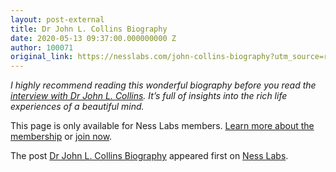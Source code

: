 ```yaml
---
layout: post-external
title: Dr John L. Collins Biography
date: 2020-05-13 09:37:00.000000000 Z
author: 100071
original_link: https://nesslabs.com/john-collins-biography?utm_source=rss&utm_medium=rss&utm_campaign=john-collins-biography
---
```


_I highly recommend reading this wonderful biography before you read the [interview with Dr John L. Collins](https://nesslabs.com/john-collins-interview). It’s full of insights into the rich life experiences of a beautiful mind._

This page is only available for Ness Labs members.  [Learn more about the membership](https://nesslabs.com/membership) or [join now](https://nesslabs.memberful.com/checkout?plan=46201).

The post [Dr John L. Collins Biography](https://nesslabs.com/john-collins-biography) appeared first on [Ness Labs](https://nesslabs.com).
